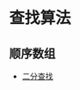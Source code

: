 # 查找算法

## 顺序数组

-	[二分查找](https://github.com/guanjunjian/Interview-Summary/blob/master/notes/algorithms/%E4%BA%8C%E5%88%86%E6%9F%A5%E6%89%BE.md)

